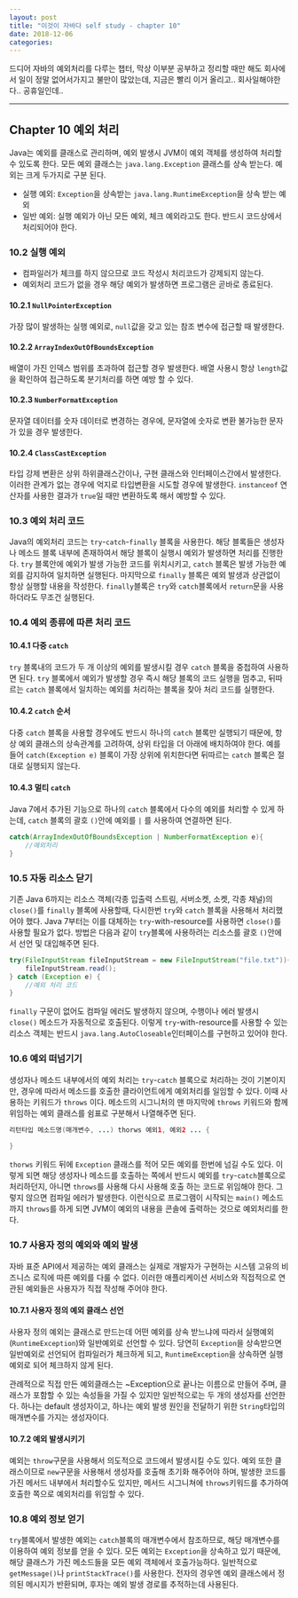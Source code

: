 ```yaml
---
layout: post
title: "이것이 자바다 self study - chapter 10"
date: 2018-12-06
categories:
---
```


드디어 자바의 예외처리를 다루는 챕터, 막상 이부분 공부하고 정리할 때만 해도 회사에서 일이 정말 없어서가지고 불만이 많았는데, 지금은 빨리 이거 올리고.. 회사일해야한다.. 공휴일인데..

---

## Chapter 10 예외 처리

Java는 예외를 클래스로 관리하며, 예외 발생시 JVM이 예외 객체를 생성하여 처리할 수 있도록 한다. 모든 예외 클래스는 `java.lang.Exception` 클래스를 상속 받는다. 예외는 크게 두가지로 구분 된다.

* 실행 예외: `Exception`을 상속받는 `java.lang.RuntimeException`을 상속 받는 예외
* 일반 예외: 실행 예외가 아닌 모든 예외, 체크 예외라고도 한다. 반드시 코드상에서 처리되어야 한다.

### 10.2 실행 예외

* 컴파일러가 체크를 하지 않으므로 코드 작성시 처리코드가 강제되지 않는다.
* 예외처리 코드가 없을 경우 해당 예외가 발생하면 프로그램은 곧바로 종료된다.

#### 10.2.1 `NullPointerException`

가장 많이 발생하는 실행 예외로, `null`값을 갖고 있는 참조 변수에 접근할 때 발생한다.

#### 10.2.2 `ArrayIndexOutOfBoundsException`

배열이 가진 인덱스 범위를 초과하여 접근할 경우 발생한다. 배열 사용시 항상 `length`값을 확인하여 접근하도록 분기처리를 하면 예방 할 수 있다.

#### 10.2.3 `NumberFormatException`

문자열 데이터를 숫자 데이터로 변경하는 경우에, 문자열에 숫자로 변환 불가능한 문자가 있을 경우 발생한다.

#### 10.2.4 `ClassCastException`

타입 강제 변환은 상위 하위클래스간이나, 구현 클래스와 인터페이스간에서 발생한다. 이러한 관계가 없는 경우에 억지로 타입변환을 시도할 경우에 발생한다. `instanceof` 연산자를 사용한 결과가 `true`일 때만 변환하도록 해서 예방할 수 있다.

### 10.3 예외 처리 코드

Java의 예외처리 코드는 `try`-`catch`-`finally` 블록을 사용한다. 해당 블록들은 생성자나 메소드 블록 내부에 존재하여서 해당 블록이 실행시 예외가 발생하면 처리를 진행한다. `try` 블록안에 예외가 발생 가능한 코드를 위치시키고, `catch` 블록은 발생 가능한 예외를 감지하여 일치하면 실행된다. 마지막으로 `finally` 블록은 예외 발생과 상관없이 항상 실행할 내용을 작성한다. `finally`블록은 `try`와 `catch`블록에서 `return`문을 사용하더라도 무조건 실행된다.

### 10.4 예외 종류에 따른 처리 코드

#### 10.4.1 다중 `catch`

`try` 블록내의 코드가 두 개 이상의 예외를 발생시킬 경우 `catch` 블록을 중첩하여 사용하면 된다. `try` 블록에서 예외가 발생할 경우 즉시 해당 블록의 코드 실행을 멈추고, 뒤따르는 `catch` 블록에서 일치하는 예외를 처리하는 블록을 찾아 처리 코드를 실행한다.

#### 10.4.2 `catch` 순서

다중 `catch` 블록을 사용할 경우에도 반드시 하나의 `catch` 블록만 실행되기 때문에, 항상 예외 클래스의 상속관계를 고려하여, 상위 타입을 더 아래에 배치하여야 한다. 예를 들어 `catch(Exception e)` 블록이 가장 상위에 위치한다면 뒤따르는 `catch` 블록은 절대로 실행되지 않는다.

#### 10.4.3 멀티 `catch`

Java 7에서 추가된 기능으로 하나의 `catch` 블록에서 다수의 예외를 처리할 수 있게 하는데, `catch` 블록의 괄호 `()`안에 예외를 `|` 를 사용하여 연결하면 된다.

```java
catch(ArrayIndexOutOfBoundsException | NumberFormatException e){
    //예외처리
}
```

### 10.5 자동 리소스 닫기

기존 Java 6까지는 리소스 객체(각종 입출력 스트림, 서버소켓, 소켓, 각종 채널)의 `close()`를 `finally` 블록에 사용할때, 다시한번 `try`와 `catch` 블록을 사용해서 처리했어야 했다. Java 7부터는 이를 대체하는 `try`-with-resource를 사용하면 `close()`를 사용할 필요가 없다. 방법은 다음과 같이 `try`블록에 사용하려는 리소스를 괄호 `()`안에서 선언 및 대입해주면 된다. 

```java
try(FileInputStream fileInputStream = new FileInputStream("file.txt")){
    fileInputStream.read();
} catch (Exception e) {
    //예외 처리 코드
}
```

`finally` 구문이 없어도 컴파일 에러도 발생하지 않으며,  수행이나 에러 발생시 `close()` 메소드가 자동적으로 호출된다. 이렇게 `try`-with-resource를 사용할 수 있는 리소스 객체는 반드시 `java.lang.AutoCloseable`인터페이스를 구현하고 있어야 한다.

### 10.6 예외 떠넘기기

생성자나 메소드 내부에서의 예외 처리는 `try`-`catch` 블록으로 처리하는 것이 기본이지만, 경우에 따라서 메소드를 호출한 클라이언트에게 예외처리를 일임할 수 있다. 이때 사용하는 키워드가 `throws` 이다. 메소드의 시그니처의 맨 마지막에 `throws` 키워드와 함께 위임하는 예외 클래스를 쉼표로 구분해서 나열해주면 된다.

```java
리턴타입 메소드명(매개변수, ...) thorws 예외1, 예외2 ... {
    
}
```

`thorws` 키워드 뒤에 `Exception` 클래스를 적어 모든 예외를 한번에 넘길 수도 있다. 이렇게 되면 해당 생성자나 메소드를 호출하는 쪽에서 반드시 예외를 `try`-`catch`블록으로 처리하던지, 아니면 `throws`를 사용해 다시 사용해 호출 하는 코드로 위임해야 한다. 그렇지 않으면 컴파일 에러가 발생한다. 이런식으로 프로그램이 시작되는 `main()` 메소드 까지 `throws`를 하게 되면 JVM이 예외의 내용을 콘솔에 출력하는 것으로 예외처리를 한다.

### 10.7 사용자 정의 예외와 예외 발생

자바 표준 API에서 제공하는 예외 클래스는 실제로 개발자가 구현하는 시스템 고유의 비즈니스 로직에 따른 예외를 다룰 수 없다. 이러한 애플리케이션 서비스와 직접적으로 연관된 예외들은 사용자가 직접 작성해 주어야 한다.

#### 10.7.1 사용자 정의 예외 클래스 선언

사용자 정의 예외는 클래스로 만드는데 어떤 예외를 상속 받느냐에 따라서 실행예외(`RuntimeException`)와 일반예외로 선언할 수 있다. 당연히 `Exception`을 상속받으면 일반예외로 선언되어 컴파일러가 체크하게 되고, `RuntimeException`을 상속하면 실행예외로 되어 체크하지 않게 된다.

관례적으로 직접 만든 예외클래스는 ~Exception으로 끝나는 이름으로 만들어 주며, 클래스가 포함할 수 있는 속성들을 가질 수 있지만 일반적으로는 두 개의 생성자를 선언한다. 하나는 default 생성자이고, 하나는 예외 발생 원인을 전달하기 위한 `String`타입의 매개변수를 가지는 생성자이다.

#### 10.7.2 예외 발생시키기

예외는 `throw`구문을 사용해서 의도적으로 코드에서 발생시킬 수도 있다. 예외 또한 클래스이므로 `new`구문을 사용해서 생성자를 호출해 초기화 해주어야 하며, 발생한 코드를 가진 메서드 내부에서 처리할수도 있지만, 메서드 시그니쳐에 `throws`키워드를 추가하여 호출한 쪽으로 예외처리를 위임할 수 있다.

### 10.8 예외 정보 얻기

`try`블록에서 발생한 예외는 `catch`블록의 매개변수에서 참조하므로, 해당 매개변수를 이용하여 예외 정보를 얻을 수 있다. 모든 예외는 `Exception`을 상속하고 있기 때문에, 해당 클래스가 가진 메소드들을 모든 예외 객체에서 호출가능하다. 일반적으로 `getMessage()`나 `printStackTrace()`를 사용한다. 전자의 경우엔 예외 클래스에서 정의된 메시지가 반환되며, 후자는 예외 발생 경로를 추적하는데 사용된다.
